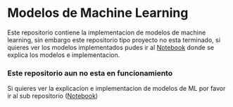 # Modelos de Machine Learning

Este repositorio contiene la implementacion de modelos de machine learning, sin embargo este repositorio tipo proyecto no esta terminado, si quieres ver los modelos
implementados pudes ir al [Notebook](https://github.com/Akiii-lab/Notebook-MachineLearning.git) donde se explica los modelos e implementacion.

### Este repositorio aun no esta en funcionamiento
Si quieres ver la explicacion e implementacion de modelos de ML por favor ir al sub repositorio ([Notebook](https://github.com/Akiii-lab/Notebook-MachineLearning.git))
